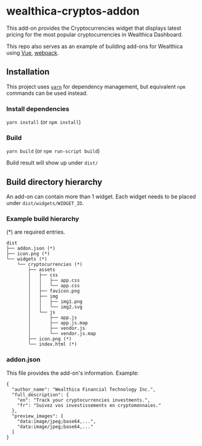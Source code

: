 # wealthica-cryptos-addon

This add-on provides the Cryptocurrencies widget that displays latest pricing for the most popular cryptocurrencies in Wealthica Dashboard.

This repo also serves as an example of building add-ons for Wealthica using [Vue](https://vuejs.org), [webpack](https://webpack.js.org/).

## Installation ##

This project uses [`yarn`](https://yarnpkg.com/en/docs/install) for dependency management, but equivalent `npm` commands can be used instead.

### Install dependencies

`yarn install` (or `npm install`)

### Build

`yarn build` (or `npm run-script build`)

Build result will show up under `dist/`

## Build directory hierarchy

An add-on can contain more than 1 widget. Each widget needs to be placed under `dist/widgets/WIDGET_ID`.


### Example build hierarchy

(\*) are required entries.

    dist
    ├── addon.json (*)
    ├── icon.png (*)
    └── widgets (*)
        └── cryptocurrencies (*)
            ├── assets
            │   ├── css
            │   │   ├── app.css
            │   │   └── app.css
            │   ├── favicon.png
            │   ├── img
            │   │   ├── img1.png
            │   │   └── img2.svg
            │   └── js
            │       ├── app.js
            │       ├── app.js.map
            │       ├── vendor.js
            │       └── vendor.js.map
            ├── icon.png (*)
            └── index.html (*)

### addon.json

This file provides the add-on's information. Example:

    {
      "author_name": "Wealthica Financial Technology Inc.",
      "full_description": {
        "en": "Track your cryptocurrencies investments.",
        "fr": "Suivez vos investissements en cryptomonnaies."
      },
      "preview_images": [
        "data:image/jpeg;base64,...",
        "data:image/jpeg;base64,..."
      ]
    }
